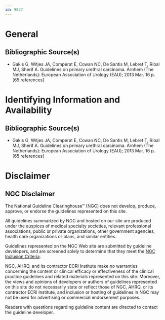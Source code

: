 ```yaml
---
id: 9827
---
```


# General

## Bibliographic Source(s)

- Gakis G, Witjes JA, Compérat E, Cowan NC, De Santis M, Lebret T, Ribal MJ, Sherif A. Guidelines on primary urethral carcinoma. Arnhem (The Netherlands): European Association of Urology (EAU); 2013 Mar. 16 p. [65 references]

# Identifying Information and Availability

## Bibliographic Source(s)

- Gakis G, Witjes JA, Compérat E, Cowan NC, De Santis M, Lebret T, Ribal MJ, Sherif A. Guidelines on primary urethral carcinoma. Arnhem (The Netherlands): European Association of Urology (EAU); 2013 Mar. 16 p. [65 references]

# Disclaimer

## NGC Disclaimer

The National Guideline Clearinghouse™ (NGC) does not develop, produce, approve, or endorse the guidelines represented on this site.

All guidelines summarized by NGC and hosted on our site are produced under the auspices of medical specialty societies, relevant professional associations, public or private organizations, other government agencies, health care organizations or plans, and similar entities.

Guidelines represented on the NGC Web site are submitted by guideline developers, and are screened solely to determine that they meet the [NGC Inclusion Criteria](/help-and-about/summaries/inclusion-criteria).

NGC, AHRQ, and its contractor ECRI Institute make no warranties concerning the content or clinical efficacy or effectiveness of the clinical practice guidelines and related materials represented on this site. Moreover, the views and opinions of developers or authors of guidelines represented on this site do not necessarily state or reflect those of NGC, AHRQ, or its contractor ECRI Institute, and inclusion or hosting of guidelines in NGC may not be used for advertising or commercial endorsement purposes.

Readers with questions regarding guideline content are directed to contact the guideline developer.

